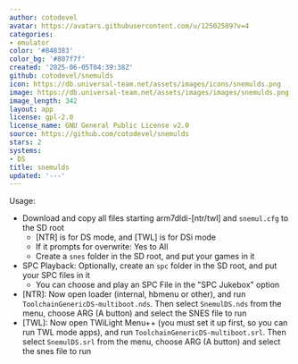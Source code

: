 ```yaml
---
author: cotodevel
avatar: https://avatars.githubusercontent.com/u/12502589?v=4
categories:
- emulator
color: '#848383'
color_bg: '#807f7f'
created: '2025-06-05T04:39:38Z'
github: cotodevel/snemulds
icon: https://db.universal-team.net/assets/images/icons/snemulds.png
image: https://db.universal-team.net/assets/images/images/snemulds.png
image_length: 342
layout: app
license: gpl-2.0
license_name: GNU General Public License v2.0
source: https://github.com/cotodevel/snemulds
stars: 2
systems:
- DS
title: snemulds
updated: '---'
---
```

Usage:
- Download and copy all files starting arm7dldi-[ntr/twl] and `snemul.cfg` to the SD root
   - [NTR] is for DS mode, and [TWL] is for DSi mode
   - If it prompts for overwrite: Yes to All
   - Create a `snes` folder in the SD root, and put your games in it
- SPC Playback: Optionally, create an `spc` folder in the SD root, and put your SPC files in it
   - You can choose and play an SPC File in the "SPC Jukebox" option
- [NTR]: Now open loader (internal, hbmenu or other), and run `ToolchainGenericDS-multiboot.nds`. Then select `SnemulDS.nds` from the menu, choose ARG (A button) and select the SNES file to run
- [TWL]: Now open TWiLight Menu++ (you must set it up first, so you can run TWL mode apps), and run `ToolchainGenericDS-multiboot.srl`. Then select `SnemulDS.srl` from the menu, choose ARG (A button) and select the snes file to run
